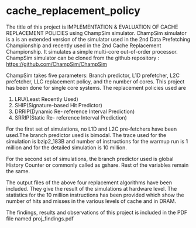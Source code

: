 # cache_replacement_policy
The title of this project is IMPLEMENTATION & EVALUATION OF CACHE REPLACEMENT POLICIES using ChampSim simulator.
ChampSim simulator is a is an extended version of the simulator used in the 2nd Data Prefetching Championship and recently used in the 2nd
Cache Replacement Championship. It simulates a simple multi-core out-of-order processor. ChampSim simulator can be cloned from the github repository :
https://github.com/ChampSim/ChampSim

ChampSim takes five parameters: Branch predictor, L1D prefetcher, L2C prefetcher, LLC replacement policy, and the number of cores.
This project has been done for single core systems. The replacement policies used are 
1. LRU(Least Recently Used)
2. SHIP(Signature-based Hit Predictor)
3. DRRIP(Dynamic Re- reference Interval Prediction) 
4. SRRIP(Static Re- reference Interval Prediction)

For the first set of simulations, no L1D and L2C pre-fetchers have been used.The branch predictor used is bimodal. The trace used for the simulation is bzip2_183B and number of instructions for the warmup run is 1 million and for the detailed simulation is 10 million.

For the second set of simulations, the branch predictor used is global History Counter or commonly called as gshare. Rest of the variables remain the same.

The output files of the above four replacement algorithms have been included. They give the result of the simulations at hardware level. The statistics for the 10 million instructions has been provided which show the number of hits and misses in the various levels of cache and in DRAM.

The findings, results and observations of this project is included in the PDF file named proj_findings.pdf
